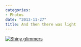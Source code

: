 ```yaml
---
categories:
- Photos
date: "2013-11-27"
title: And then there was light
---
```


[![Shiny glimmers](images/Shiny-glimmers.jpg)](https://srikanthperinkulam.com/wp-content/uploads/2014/10/Shiny-glimmers.jpg)
